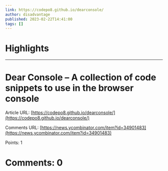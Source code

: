 ```yaml
---
link: https://codepo8.github.io/dearconsole/
author: disadvantage
published: 2023-02-22T14:41:00
tags: []
---
```

# Highlights


---
# Dear Console – A collection of code snippets to use in the browser console
Article URL: [https://codepo8.github.io/dearconsole/](https://codepo8.github.io/dearconsole/)

Comments URL: [https://news.ycombinator.com/item?id=34901483](https://news.ycombinator.com/item?id=34901483)

Points: 1

# Comments: 0